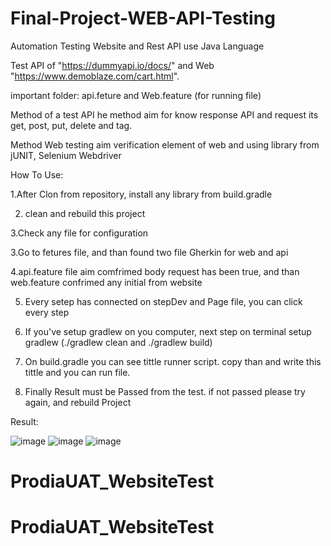 # Final-Project-WEB-API-Testing
Automation Testing Website and Rest API use Java Language


Test API of "https://dummyapi.io/docs/" and Web "https://www.demoblaze.com/cart.html".

important folder: api.feture and Web.feature (for running file)

Method of a test API he method aim for know response API and request its get, post, put, delete and tag.

Method Web testing aim verification element of web and using library from jUNIT, Selenium Webdriver


How To Use:

1.After Clon from repository, install any library from build.gradle

2. clean and rebuild this project

3.Check any file for configuration

3.Go to fetures file, and than found two file Gherkin for web and api

4.api.feature file aim comfrimed body request has been true, and than web.feature confrimed any initial from website

5. Every setep has connected on stepDev and Page file, you can click every step

6. If you've setup gradlew on you computer, next step on terminal setup gradlew (./gradlew clean and ./gradlew build)

7. On build.gradle you can see tittle runner script. copy than and write this tittle and you can run file. 

8. Finally Result must be Passed from the test. if not passed please try again, and rebuild Project


Result:


![image](https://github.com/Fery99/Final-Project-WEB-API-Testing/assets/112610926/94a5de70-d894-4d4c-9929-f84f57a6e470)
![image](https://github.com/Fery99/Final-Project-WEB-API-Testing/assets/112610926/a7cddfc6-b409-4ce2-a9b5-1a7829b5835b)
![image](https://github.com/Fery99/Final-Project-WEB-API-Testing/assets/112610926/49918fbc-978f-4c19-9360-5b79f8b57d58)
# ProdiaUAT_WebsiteTest
# ProdiaUAT_WebsiteTest
